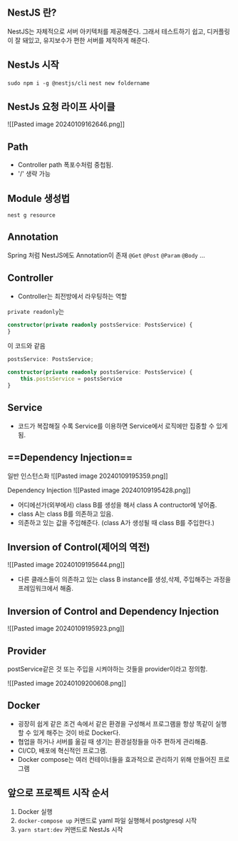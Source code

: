 
## NestJS 란?

NestJS는 자체적으로 서버 아키텍처를 제공해준다. 그래서 테스트하기 쉽고, 디커플링이 잘 돼있고, 유지보수가 편한 서버를 제작하게 해준다.

## NestJs 시작

`sudo npm i -g @nestjs/cli`
`nest new foldername`

## NestJs 요청 라이프 사이클

![[Pasted image 20240109162646.png]]

## Path

- Controller path 폭포수처럼 중첩됨.
- '/' 생략 가능 

## Module 생성법

`nest g resource`

## Annotation

Spring 처럼 NestJS에도 Annotation이 존재
`@Get`
`@Post`
`@Param`
`@Body`
...

## Controller

- Controller는 최전방에서 라우팅하는 역할

`private readonly`는

```typescript
constructor(private readonly postsService: PostsService) {  
}
```

이 코드와 같음
```typescript
postsService: PostsService;

constructor(private readonly postsService: PostsService) {  
	this.postsService = postsService
}
```


## Service 

- 코드가 복잡해질 수록 Service를 이용하면 Service에서 로직에만 집중할 수 있게됨.

## ==Dependency Injection==

일반 인스턴스화
![[Pasted image 20240109195359.png]]

Dependency Injection
![[Pasted image 20240109195428.png]]
- 어디에선가(외부에서) class B를 생성을 해서 class A contructor에 넣어줌.
- class A는 class B를 의존하고 있음.
- 의존하고 있는 값을 주입해준다.  (class A가 생성될 때 class B를 주입한다.)

## Inversion of Control(제어의 역전)
![[Pasted image 20240109195644.png]]
- 다른 클래스들이 의존하고 있는 class B instance를 생성,삭제, 주입해주는 과정을 프레임워크에서 해줌.

## Inversion of Control and Dependency Injection 
![[Pasted image 20240109195923.png]]


## Provider

postService같은 것 또는 주입을 시켜야하는 것들을 provider이라고 정의함.

![[Pasted image 20240109200608.png]]

## Docker

- 굉장히 쉽게 같은 조건 속에서 같은 환경을 구성해서 프로그램을 항상 똑같이 실행할 수 있게 해주는 것이 바로 Docker다. 
- 협업을 하거나 서버를 옮길 때 생기는 환경설정들을 아주 편하게 관리해줌.
- CI/CD, 배포에 혁신적인 프로그램.
- Docker compose는 여러 컨테이너들을 효과적으로 관리하기 위해 만들어진 프로그램


## 앞으로 프로젝트 시작 순서

1. Docker 실행
2. `docker-compose up` 커맨드로 yaml 파일 실행해서 postgresql 시작
3. `yarn start:dev` 커맨드로 NestJs 시작